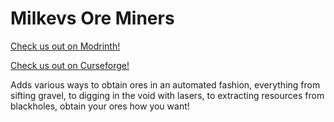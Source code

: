 # Milkevs Ore Miners

[Check us out on Modrinth!]()

[Check us out on Curseforge!]()

Adds various ways to obtain ores in an automated fashion, everything from sifting gravel, to digging in the void with lasers, to extracting resources from blackholes, obtain your ores how you want!